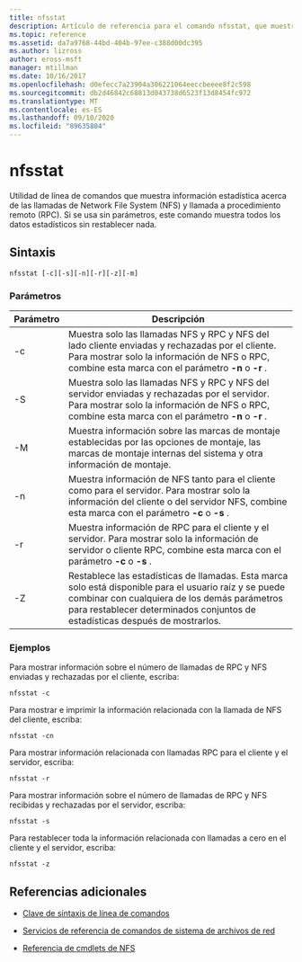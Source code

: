 ```yaml
---
title: nfsstat
description: Artículo de referencia para el comando nfsstat, que muestra información estadística acerca de las llamadas de Network File System (NFS) y llamada a procedimiento remoto (RPC).
ms.topic: reference
ms.assetid: da7a9768-44bd-404b-97ee-c388d00dc395
ms.author: lizross
author: eross-msft
manager: mtillman
ms.date: 10/16/2017
ms.openlocfilehash: d0efecc7a23904a306221064eeccbeeee8f2c598
ms.sourcegitcommit: db2d46842c68813d043738d6523f13d8454fc972
ms.translationtype: MT
ms.contentlocale: es-ES
ms.lasthandoff: 09/10/2020
ms.locfileid: "89635804"
---
```

# <a name="nfsstat"></a>nfsstat

Utilidad de línea de comandos que muestra información estadística acerca de las llamadas de Network File System (NFS) y llamada a procedimiento remoto (RPC). Si se usa sin parámetros, este comando muestra todos los datos estadísticos sin restablecer nada.

## <a name="syntax"></a>Sintaxis

```
nfsstat [-c][-s][-n][-r][-z][-m]
```

### <a name="parameters"></a>Parámetros

| Parámetro | Descripción |
| --------- | ----------- |
| -c | Muestra solo las llamadas NFS y RPC y NFS del lado cliente enviadas y rechazadas por el cliente. Para mostrar solo la información de NFS o RPC, combine esta marca con el parámetro **-n** o **-r** . |
| -S | Muestra solo las llamadas NFS y RPC y NFS del servidor enviadas y rechazadas por el servidor. Para mostrar solo la información de NFS o RPC, combine esta marca con el parámetro **-n** o **-r** . |
| -M | Muestra información sobre las marcas de montaje establecidas por las opciones de montaje, las marcas de montaje internas del sistema y otra información de montaje. |
| -n | Muestra información de NFS tanto para el cliente como para el servidor. Para mostrar solo la información del cliente o del servidor NFS, combine esta marca con el parámetro **-c** o **-s** . |
| -r | Muestra información de RPC para el cliente y el servidor. Para mostrar solo la información de servidor o cliente RPC, combine esta marca con el parámetro **-c** o **-s** . |
| -Z | Restablece las estadísticas de llamadas. Esta marca solo está disponible para el usuario raíz y se puede combinar con cualquiera de los demás parámetros para restablecer determinados conjuntos de estadísticas después de mostrarlos. |

### <a name="examples"></a>Ejemplos

Para mostrar información sobre el número de llamadas de RPC y NFS enviadas y rechazadas por el cliente, escriba:

```
nfsstat -c
```

Para mostrar e imprimir la información relacionada con la llamada de NFS del cliente, escriba:

```
nfsstat -cn
```

Para mostrar información relacionada con llamadas RPC para el cliente y el servidor, escriba:

```
nfsstat -r
```

Para mostrar información sobre el número de llamadas de RPC y NFS recibidas y rechazadas por el servidor, escriba:

```
nfsstat -s
```

Para restablecer toda la información relacionada con llamadas a cero en el cliente y el servidor, escriba:

```
nfsstat -z
```

## <a name="additional-references"></a>Referencias adicionales

- [Clave de sintaxis de línea de comandos](command-line-syntax-key.md)

- [Servicios de referencia de comandos de sistema de archivos de red](services-for-network-file-system-command-reference.md)

- [Referencia de cmdlets de NFS](/powershell/module/nfs)
